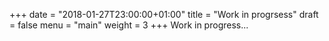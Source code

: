 +++ date = "2018-01-27T23:00:00+01:00" title = "Work in progrsess" draft = false menu = "main" weight = 3 +++
Work in progress...